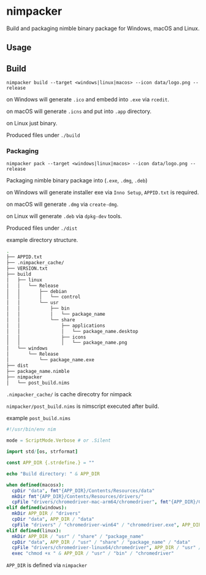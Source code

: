 # nimpacker

Build and packaging nimble binary package for Windows, macOS and Linux.

## Usage

## Build

`nimpacker build --target <windows|linux|macos> --icon data/logo.png --release`

on Windows will generate `.ico` and embedd into `.exe` via `rcedit`.

on macOS will generate `.icns` and put into `.app` directory.

on Linux just binary.

Produced files under `./build`

### Packaging

`nimpacker pack --target <windows|linux|macos> --icon data/logo.png --release`

Packaging nimble binary package into (`.exe`, `.dmg`, `.deb`)

on Windows will generate installer exe via `Inno Setup`, `APPID.txt` is required.

on macOS will generate `.dmg` via `create-dmg`.

on Linux will generate `.deb` via `dpkg-dev` tools.

Produced files under `./dist`

example directory structure.

``` sh
.
├── APPID.txt
├── .nimpacker_cache/
├── VERSION.txt
├── build
│   ├── linux
│   │   └── Release
│   │       ├── debian
│   │       │   └── control
│   │       └── usr
│   │           ├── bin
│   │           │   └── package_name
│   │           └── share
│   │               ├── applications
│   │               │   └── package_name.desktop
│   │               ├── icons
│   │               │   └── package_name.png
│   └── windows
│       └── Release
│           └── package_name.exe
├── dist
├── package_name.nimble
├── nimpacker
│   └── post_build.nims

```

`.nimpacker_cache/` is cache direcotry for nimpack

`nimpacker/post_build.nims` is nimscript executed after build.

example `post_build.nims`

```nim
#!/usr/bin/env nim

mode = ScriptMode.Verbose # or .Silent

import std/[os, strformat]

const APP_DIR {.strdefine.} = ""

echo "Build directory: " & APP_DIR

when defined(macosx):
  cpDir "data", fmt"{APP_DIR}/Contents/Resources/data"
  mkDir fmt"{APP_DIR}/Contents/Resources/drivers/"
  cpFile "drivers/chromedriver-mac-arm64/chromedriver", fmt"{APP_DIR}/Contents/Resources/drivers/chromedriver"
elif defined(windows):
  mkDir APP_DIR / "drivers"
  cpDir "data", APP_DIR / "data"
  cpFile "drivers" / "chromedriver-win64" / "chromedriver.exe", APP_DIR / "drivers" / "chromedriver.exe"
elif defined(linux):
  mkDir APP_DIR / "usr" / "share" / "package_name"
  cpDir "data", APP_DIR / "usr" / "share" / "package_name" / "data"
  cpFile "drivers/chromedriver-linux64/chromedriver", APP_DIR / "usr" / "bin" / "chromedriver"
  exec "chmod +x " & APP_DIR / "usr" / "bin" / "chromedriver"
```

`APP_DIR` is defined via `nimpacker`

